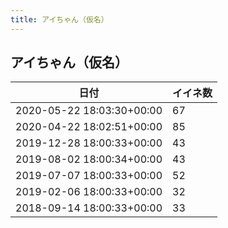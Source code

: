 ```yaml
---
title: アイちゃん（仮名）
---
```

## アイちゃん（仮名）

|日付|イイネ数|
|-|-|
|2020-05-22 18:03:30+00:00|67|
|2020-04-22 18:02:51+00:00|85|
|2019-12-28 18:00:33+00:00|43|
|2019-08-02 18:00:34+00:00|43|
|2019-07-07 18:00:33+00:00|52|
|2019-02-06 18:00:33+00:00|32|
|2018-09-14 18:00:33+00:00|33|
